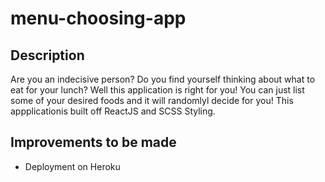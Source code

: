 # menu-choosing-app

## Description
Are you an indecisive person? Do you find yourself thinking about what to eat for your lunch? Well this application is right for you! You can just list some of your desired foods and it will randomlyl decide for you!
This appplicationis built off ReactJS and SCSS Styling.

## Improvements to be made
- Deployment on Heroku
